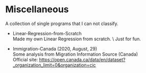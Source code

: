 # Miscellaneous
A collection of single programs that I can not classify.



* Linear-Regression-from-Scratch\
  Made my own Linear Regression from scratch. \\ 
  Just for fun.


* Immigration-Canada (2020, August, 29)\
  Some analysis from Migration Information Source (Canada)\
  Official site: https://open.canada.ca/data/en/dataset?_organization_limit=0&organization=cic
